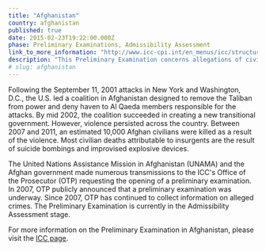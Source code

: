 ```yaml
---
title: "Afghanistan"
country: afghanistan
published: true
date: 2015-02-23T19:22:00.000Z
phase: Preliminary Examinations, Admissibility Assessment
link_to_more_information: "http://www.icc-cpi.int/en_menus/icc/structure%20of%20the%20court/office%20of%20the%20prosecutor/comm%20and%20ref/pe-ongoing/afghanistan/Pages/afghanistan.aspx"
description: "This Preliminary Examination concerns allegations of civilians killed by U.S.-led coalition forces following the post-9/11 occupation. The Preliminary Examination is currently in the Admissibility Assessment stage."
# slug: afghanistan
---
```


Following the September 11, 2001 attacks in New York and Washington, D.C., the U.S. led a coalition in Afghanistan designed to remove the Taliban from power and deny haven to Al Qaeda members responsible for the attacks. By mid 2002, the coalition succeeded in creating a new transitional government. However, violence persisted across the country. Between 2007 and 2011, an estimated 10,000 Afghan civilians were killed as a result of the violence. Most civilian deaths attributable to insurgents are the result of suicide bombings and improvised explosive devices.

The United Nations Assistance Mission in Afghanistan (UNAMA) and the Afghan government made numerous transmissions to the ICC's Office of the Prosecutor (OTP) requesting the opening of a preliminary examination. In 2007, OTP publicly announced that a preliminary examination was underway. Since 2007, OTP has continued to collect information on alleged crimes. The Preliminary Examination is currently in the Admissibility Assessment stage.

For more information on the Preliminary Examination in Afghanistan, please visit the [ICC page](http://www.icc-cpi.int/en_menus/icc/structure%20of%20the%20court/office%20of%20the%20prosecutor/comm%20and%20ref/pe-ongoing/afghanistan/Pages/afghanistan.aspx).
